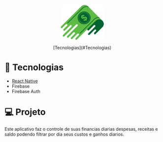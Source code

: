 <p align="center">
 <img src="https://github.com/marcoavfcc01121979/FinancialControl/blob/master/src/assets/Logo.png"></img>
</p>


<p align="center">
  [Tecnologias](#Tecnologias)
</p>

 # :rocket: Tecnologias


- [React Native](https://reactnative.dev/) 
- Firebase 
- Firebase Auth


# :computer: Projeto
Este aplicativo faz o controle de suas financias diarias despesas, receitas e saldo podendo filtrar por dia seus custos e ganhos diarios.  
